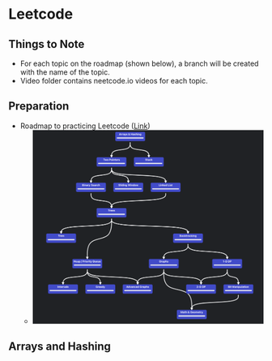 # Leetcode
## Things to Note
- For each topic on the roadmap (shown below), a branch will be created with the name of the topic.
- Video folder contains neetcode.io videos for each topic.

## Preparation
- Roadmap to practicing Leetcode ([Link](https://neetcode.io/roadmap))
    - ![Roadmap Image](image/roadmap.png)

## Arrays and Hashing